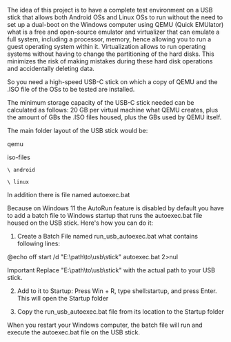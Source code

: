 The idea of this project is to have a complete test environment on a USB stick that allows both Android OSs and Linux OSs to run without the need to set up a dual-boot on the Windows computer using QEMU (Quick EMUlator) what is a free and open-source emulator and virtualizer that can emulate a full system, including a processor, memory, hence allowing you to run a guest operating system within it.
Virtualization allows to run operating systems without having to change the partitioning of the hard disks. This minimizes the risk of making mistakes during these hard disk operations and accidentally deleting data.

So you need a high-speed USB-C stick on which a copy of QEMU and the .ISO file of the OSs to be tested are installed.

The minimum storage capacity of the USB-C stick needed can be calculated as follows: 20 GB per virtual machine what QEMU creates, plus the amount of GBs the .ISO files housed, plus the GBs used by QEMU itself.

The main folder layout of the USB stick would be:

qemu

iso-files

	\ android
 
	\ linux
 

In addition there is file named autoexec.bat

Because on Windows 11 the AutoRun feature is disabled by default you have to add a batch file to Windows startup that runs the autoexec.bat file housed on the USB stick. Here's how you can do it:

1. Create a Batch File named run_usb_autoexec.bat what contains following lines:

@echo off
start /d "E:\path\to\usb\stick" autoexec.bat 2>nul

Important
Replace "E:\path\to\usb\stick" with the actual path to your USB stick.

2. Add to it to Startup: Press Win + R, type shell:startup, and press Enter. This will open the Startup folder

3. Copy the run_usb_autoexec.bat file from its location to the Startup folder


When you restart your Windows computer, the batch file will run and execute the autoexec.bat file on the USB stick.
